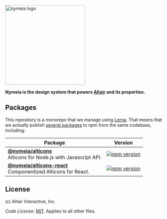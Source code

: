 <img src="https://user-images.githubusercontent.com/1258/88602192-1d2cd200-d027-11ea-8950-230a0fa84bf4.png" alt="nymeia logo" width="256" />

**Nymeia is the design system that powers [Altair](https://altair.tv) and its properties.**

## Packages

This repository is a monorepo that we manage using [Lerna](https://github.com/lerna/lerna). That means that we actually publish [several packages](/packages) to npm from the same codebase, including:

| Package                                                                                          | Version                                                                                                                         |
| ------------------------------------------------------------------------------------------------ | ------------------------------------------------------------------------------------------------------------------------------- |
| **[@nymeia/alticons](/packages/alticons-node)**<br />Alticons for Node.js with Javascript API. | [![npm version](https://img.shields.io/npm/v/@nymeia/alticons.svg)](https://www.npmjs.org/package/@nymeia/alticons)             | 
| **[@nymeia/alticons-react](/packages/alticons-react)**<br />Componentized Alticons for React.  | [![npm version](https://img.shields.io/npm/v/@nymeia/alticons-react.svg)](https://www.npmjs.org/package/@nymeia/alticons-react) |

## License

(c) Altair Interactive, Inc.

_Code License:_ [MIT](./LICENSE). Applies to all other files.
